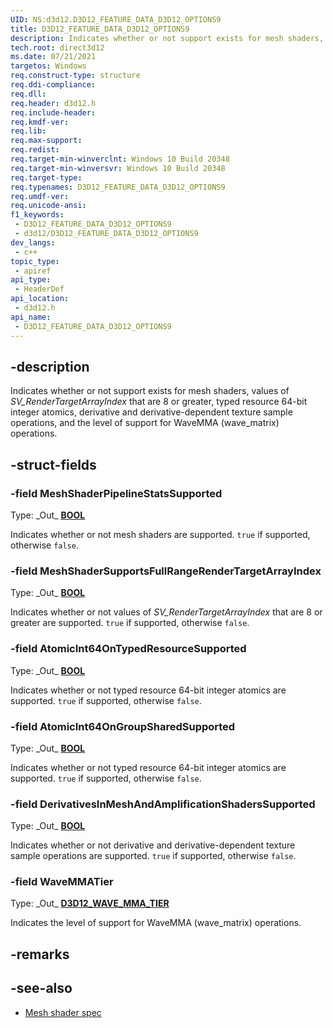 ```yaml
---
UID: NS:d3d12.D3D12_FEATURE_DATA_D3D12_OPTIONS9
title: D3D12_FEATURE_DATA_D3D12_OPTIONS9
description: Indicates whether or not support exists for mesh shaders, values of *SV_RenderTargetArrayIndex* that are 8 or greater, typed resource 64-bit integer atomics, derivative and derivative-dependent texture sample operations, and the level of support for WaveMMA (wave_matrix) operations.
tech.root: direct3d12
ms.date: 07/21/2021
targetos: Windows
req.construct-type: structure
req.ddi-compliance: 
req.dll: 
req.header: d3d12.h
req.include-header: 
req.kmdf-ver: 
req.lib: 
req.max-support: 
req.redist: 
req.target-min-winverclnt: Windows 10 Build 20348
req.target-min-winversvr: Windows 10 Build 20348
req.target-type: 
req.typenames: D3D12_FEATURE_DATA_D3D12_OPTIONS9
req.umdf-ver: 
req.unicode-ansi: 
f1_keywords:
 - D3D12_FEATURE_DATA_D3D12_OPTIONS9
 - d3d12/D3D12_FEATURE_DATA_D3D12_OPTIONS9
dev_langs:
 - c++
topic_type:
 - apiref
api_type:
 - HeaderDef
api_location:
 - d3d12.h
api_name:
 - D3D12_FEATURE_DATA_D3D12_OPTIONS9
---
```


## -description

Indicates whether or not support exists for mesh shaders, values of *SV_RenderTargetArrayIndex* that are 8 or greater, typed resource 64-bit integer atomics, derivative and derivative-dependent texture sample operations, and the level of support for WaveMMA (wave_matrix) operations.

## -struct-fields

### -field MeshShaderPipelineStatsSupported

Type: \_Out\_ **[BOOL](/windows/desktop/winprog/windows-data-types)**

Indicates whether or not mesh shaders are supported. `true` if supported, otherwise `false`.

### -field MeshShaderSupportsFullRangeRenderTargetArrayIndex

Type: \_Out\_ **[BOOL](/windows/desktop/winprog/windows-data-types)**

Indicates whether or not values of *SV_RenderTargetArrayIndex* that are 8 or greater are supported. `true` if supported, otherwise `false`.

### -field AtomicInt64OnTypedResourceSupported

Type: \_Out\_ **[BOOL](/windows/desktop/winprog/windows-data-types)**

Indicates whether or not typed resource 64-bit integer atomics are supported. `true` if supported, otherwise `false`.

### -field AtomicInt64OnGroupSharedSupported

Type: \_Out\_ **[BOOL](/windows/desktop/winprog/windows-data-types)**

Indicates whether or not typed resource 64-bit integer atomics are supported. `true` if supported, otherwise `false`.

### -field DerivativesInMeshAndAmplificationShadersSupported

Type: \_Out\_ **[BOOL](/windows/desktop/winprog/windows-data-types)**

Indicates whether or not derivative and derivative-dependent texture sample operations are supported. `true` if supported, otherwise `false`.

### -field WaveMMATier

Type: \_Out\_ **[D3D12_WAVE_MMA_TIER](ne-d3d12-d3d12_wave_mma_tier.md)**

Indicates the level of support for WaveMMA (wave_matrix) operations.

## -remarks

## -see-also

* [Mesh shader spec](https://microsoft.github.io/DirectX-Specs/d3d/MeshShader.html)
